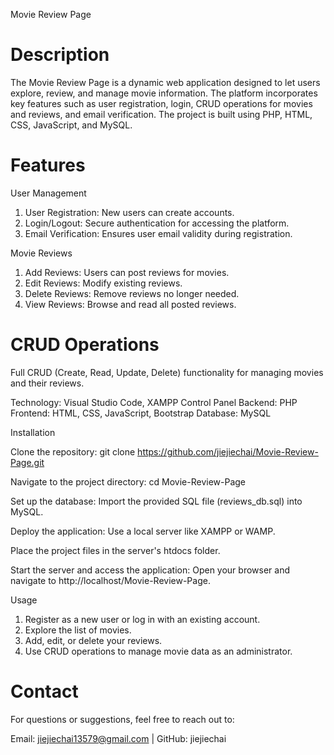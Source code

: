 Movie Review Page


Description  
=================
The Movie Review Page is a dynamic web application designed to let users explore, review, and manage movie information. The platform incorporates key features such as user registration, login, CRUD operations for movies and reviews, and email verification. The project is built using PHP, HTML, CSS, JavaScript, and MySQL.

Features
=========
User Management

1. User Registration: New users can create accounts.
2. Login/Logout: Secure authentication for accessing the platform.
3. Email Verification: Ensures user email validity during registration.

Movie Reviews

1. Add Reviews: Users can post reviews for movies.
2. Edit Reviews: Modify existing reviews.
3. Delete Reviews: Remove reviews no longer needed.
4. View Reviews: Browse and read all posted reviews.


CRUD Operations
===============
Full CRUD (Create, Read, Update, Delete) functionality for managing movies and their reviews.

Technology: Visual Studio Code, XAMPP Control Panel
Backend: PHP
Frontend: HTML, CSS, JavaScript, Bootstrap
Database: MySQL

Installation

Clone the repository: git clone https://github.com/jiejiechai/Movie-Review-Page.git

Navigate to the project directory: cd Movie-Review-Page

Set up the database: Import the provided SQL file (reviews_db.sql) into MySQL.

Deploy the application: Use a local server like XAMPP or WAMP.

Place the project files in the server's htdocs folder.

Start the server and access the application: Open your browser and navigate to http://localhost/Movie-Review-Page.

Usage

1. Register as a new user or log in with an existing account.
2. Explore the list of movies.
3. Add, edit, or delete your reviews.
4. Use CRUD operations to manage movie data as an administrator.


Contact
=======
For questions or suggestions, feel free to reach out to:

Email: jiejiechai13579@gmail.com |
GitHub: jiejiechai

